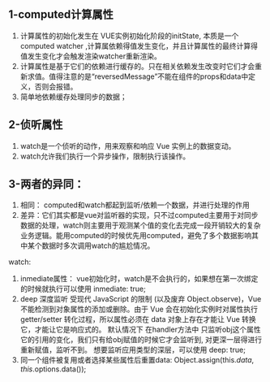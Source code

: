 ## 1-computed计算属性
1. 计算属性的初始化发生在 VUE实例初始化阶段的initState, 本质是一个computed watcher ,计算属依赖得值发生变化，并且计算属性的最终计算得值发生变化才会触发渲染watcher重新渲染。
2. 计算属性是基于它们的依赖进行缓存的。只在相关依赖发生改变时它们才会重新求值。值得注意的是“reversedMessage”不能在组件的props和data中定义，否则会报错。
3. 简单地依赖缓存处理同步的数据；

## 2-侦听属性
1. watch是一个侦听的动作，用来观察和响应 Vue 实例上的数据变动。
2. watch允许我们执行一个异步操作，限制执行该操作。

## 3-两者的异同：

1. 相同： computed和watch都起到监听/依赖一个数据，并进行处理的作用
2. 差异：它们其实都是vue对监听器的实现，只不过computed主要用于对同步数据的处理，watch则主要用于观测某个值的变化去完成一段开销较大的复杂业务逻辑。能用computed的时候优先用computed，避免了多个数据影响其中某个数据时多次调用watch的尴尬情况。

watch: 
1. inmediate属性：
  vue初始化时，watch是不会执行的，如果想在第一次绑定的时候就执行可以使用 inmediate: true;
2. deep 深度监听
   受现代 JavaScript 的限制 (以及废弃 Object.observe)，Vue 不能检测到对象属性的添加或删除。由于 Vue 会在初始化实例时对属性执行 getter/setter 转化过程，所以属性必须在 data 对象上存在才能让 Vue 转换它，才能让它是响应式的。
   默认情况下 在handler方法中 只监听obj这个属性它的引用的变化，我们只有给obj赋值的时候它才会监听到, 对更深一层得进行重新赋值，监听不到。
   想要监听应用类型的深层，可以使用 deep: true;
3. 同一个组件被复用或者选择某些属性后重置data: 
  Object.assign(this.$data, this.$options.data());

